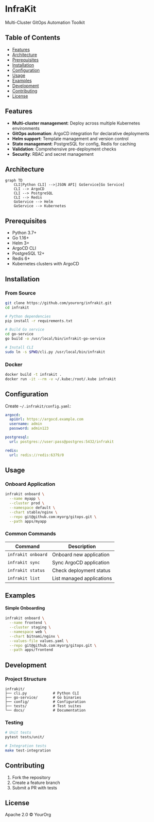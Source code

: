 # InfraKit

Multi-Cluster GitOps Automation Toolkit

## Table of Contents
- [Features](#features)
- [Architecture](#architecture)
- [Prerequisites](#prerequisites)
- [Installation](#installation)
- [Configuration](#configuration)
- [Usage](#usage)
- [Examples](#examples)
- [Development](#development)
- [Contributing](#contributing)
- [License](#license)

## Features

- **Multi-cluster management**: Deploy across multiple Kubernetes environments
- **GitOps automation**: ArgoCD integration for declarative deployments
- **Helm support**: Template management and version control
- **State management**: PostgreSQL for config, Redis for caching
- **Validation**: Comprehensive pre-deployment checks
- **Security**: RBAC and secret management

## Architecture

```mermaid
graph TD
    CLI[Python CLI] -->|JSON API| GoService[Go Service]
    CLI --> ArgoCD
    CLI --> PostgreSQL
    CLI --> Redis
    GoService --> Helm
    GoService --> Kubernetes
```

## Prerequisites

- Python 3.7+
- Go 1.16+
- Helm 3+
- ArgoCD CLI
- PostgreSQL 12+
- Redis 6+
- Kubernetes clusters with ArgoCD

## Installation

### From Source

```bash
git clone https://github.com/yourorg/infrakit.git
cd infrakit

# Python dependencies
pip install -r requirements.txt

# Build Go service
cd go-service
go build -o /usr/local/bin/infrakit-go-service

# Install CLI
sudo ln -s $PWD/cli.py /usr/local/bin/infrakit
```

### Docker

```bash
docker build -t infrakit .
docker run -it --rm -v ~/.kube:/root/.kube infrakit
```

## Configuration

Create `~/.infrakit/config.yaml`:

```yaml
argocd:
  apiUrl: https://argocd.example.com
  username: admin
  password: admin123

postgresql:
  url: postgres://user:pass@postgres:5432/infrakit

redis:
  url: redis://redis:6379/0
```

## Usage

### Onboard Application

```bash
infrakit onboard \
  --name myapp \
  --cluster prod \
  --namespace default \
  --chart stable/nginx \
  --repo git@github.com:myorg/gitops.git \
  --path apps/myapp
```

### Common Commands

| Command             | Description                  |
|---------------------|-----------------------------|
| `infrakit onboard`  | Onboard new application     |
| `infrakit sync`     | Sync ArgoCD application     |
| `infrakit status`   | Check deployment status     |
| `infrakit list`     | List managed applications   |

## Examples

#### Simple Onboarding

```bash
infrakit onboard \
  --name frontend \
  --cluster staging \
  --namespace web \
  --chart bitnami/nginx \
  --values-file values.yaml \
  --repo git@github.com:myorg/gitops.git \
  --path apps/frontend
```

## Development

### Project Structure

```
infrakit/
├── cli.py            # Python CLI
├── go-service/       # Go binaries
├── config/           # Configuration
├── tests/            # Test suites
└── docs/             # Documentation
```

### Testing

```bash
# Unit tests
pytest tests/unit/

# Integration tests
make test-integration
```

## Contributing

1. Fork the repository
2. Create a feature branch
3. Submit a PR with tests

## License

Apache 2.0 © YourOrg